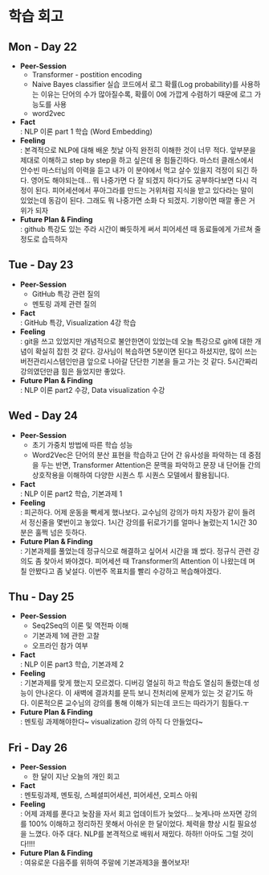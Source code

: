 # 학습 회고

## Mon - Day 22
- **Peer-Session**
    - Transformer - postition encoding
    - Naive Bayes classifier 실습 코드에서 로그 확률(Log probability)를 사용하는 이유는 단어의 수가 많아질수록, 확률이 0에 가깝게 수렴하기 때문에 로그 가능도를 사용
    - word2vec 
- **Fact**  
: NLP 이론 part 1 학습 (Word Embedding)
- **Feeling**  
: 본격적으로 NLP에 대해 배운 첫날 아직 완전히 이해한 것이 너무 적다. 앞부분을 제대로 이해하고 step by step을 하고 싶은데 용 힘들긴하다. 마스터 클래스에서 안수빈 마스터님의 이력을 듣고 내가 이 분야에서 먹고 살수 있을지 걱정이 되긴 하다. 영어도 해야되는데... 뭐 나중가면 다 잘 되겠지 하다가도 공부하다보면 다시 걱정이 된다. 피어세션에서 푸아그라를 만드는 거위처럼 지식을 받고 있다라는 말이 있었는데 동감이 된다. 그래도 뭐 나중가면 소화 다 되겠지. 기왕이면 때깔 좋은 거위가 되자
- **Future Plan & Finding**  
: github 특강도 있는 주라 시간이 빠듯하게 써서 피어세션 때 동료들에게 가르쳐 줄 정도로 습득하자

## Tue - Day 23
- **Peer-Session**  
    - GitHub 특강 관련 질의
    - 멘토링 과제 관련 질의
- **Fact**  
: GitHub 특강, Visualization 4강 학습
- **Feeling**  
: git을 쓰고 있었지만 개념적으로 불안한면이 있었는데 오늘 특강으로 git에 대한 개념이 확실히 잡힌 것 같다. 강사님이 복습하면 5분이면 된다고 하셨지만, 많이 쓰는 버전관리시스템인만큼 앞으로 나아갈 단단한 기본을 들고 가는 것 같다. 5시간짜리 강의였던만큼 힘은 들었지만 좋았다.
- **Future Plan & Finding**  
: NLP 이론 part2 수강, Data visualization 수강


## Wed - Day 24
- **Peer-Session**  
    - 초기 가중치 방법에 따른 학습 성능
    - Word2Vec은 단어의 분산 표현을 학습하고 단어 간 유사성을 파악하는 데 중점을 두는 반면, Transformer Attention은 문맥을 파악하고 문장 내 단어들 간의 상호작용을 이해하여 다양한 시퀀스 투 시퀀스 모델에서 활용됩니다.
- **Fact**  
: NLP 이론 part2 학습, 기본과제 1
- **Feeling**  
: 피곤하다. 어제 운동을 빡세게 했나보다. 교수님의 강의가 마치 자장가 같이 들려서 정신줄을 몇번이고 놓았다. 1시간 강의를 뒤로가기를 얼마나 눌렀는지 1시간 30분은 훌쩍 넘은 듯하다. 
- **Future Plan & Finding**  
: 기본과제를 풀었는데 정규식으로 해결하고 싶어서 시간을 꽤 썼다. 정규식 관련 강의도 좀 찾아서 봐야겠다. 피어세션 때 Transformer의 Attention 이 나왔는데 며칠 안봤다고 좀 낯설다. 이번주 목표치를 빨리 수강하고 복습해야겠다.


## Thu - Day 25
- **Peer-Session**  
    - Seq2Seq의 이론 및 역전파 이해
    - 기본과제 1에 관한 고찰
    - 오프라인 참가 여부
- **Fact**  
: NLP 이론 part3 학습, 기본과제 2
- **Feeling**  
: 기본과제를 맞게 했는지 모르겠다. 디버깅 열실히 하고 학습도 열심히 돌렸는데 성능이 안나온다. 이 새벽에 결과치를 문득 보니 전처리에 문제가 있는 것 같기도 하다. 이론적으론 교수님의 강의를 통해 이해가 되는데 코드는 따라가기 힘들다.ㅜ 
- **Future Plan & Finding**  
: 멘토링 과제해야한다~ visualization 강의 아직 다 안들었다~


## Fri - Day 26
- **Peer-Session**  
    - 한 달이 지난 오늘의 개인 회고
- **Fact**  
: 멘토링과제, 멘토링, 스페셜피어세션, 피어세션, 오피스 아워
- **Feeling**  
: 어제 과제를 푼다고 늦잠을 자서 회고 업데이트가 늦었다... 늦게나마 쓰자면 강의를 100% 이해하고 정리하진 못해서 아쉬운 한 달이었다. 체력을 향상 시킬 필요성을 느꼈다. 아주 대다. NLP를 본격적으로 배워서 재밌다. 하하!! 아마도 그럴 것이다!!!!
- **Future Plan & Finding**  
: 여유로운 다음주를 위하여 주말에 기본과제3을 풀어보자!



